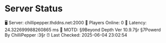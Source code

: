 # Server Status

🖥 Server: chillipepper.thddns.net:2000
👥 Players Online: 0
📶 Latency: 24.322699988260865 ms
📝 MOTD: §9Beyond Depth Ver 10.9.7§r
§7Powerd By ChilliPepper :3§r
⏰ Last Checked: 2025-06-04 23:02:54
